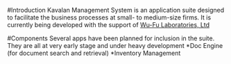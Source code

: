 #Introduction
Kavalan Management System is an application suite designed to facilitate the business processes at small- to medium-size firms.
It is currently being developed with the support of [Wu-Fu Laboratories, Ltd](http://www.wufulab.com)

#Components
Several apps have been planned for inclusion in the suite. They are all at very early stage and under heavy development
*Doc Engine (for document search and retrieval)
*Inventory Management